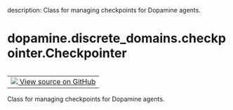 description: Class for managing checkpoints for Dopamine agents.

<div itemscope itemtype="http://developers.google.com/ReferenceObject">
<meta itemprop="name" content="dopamine.discrete_domains.checkpointer.Checkpointer" />
<meta itemprop="path" content="Stable" />
</div>

# dopamine.discrete_domains.checkpointer.Checkpointer

<!-- Insert buttons and diff -->

<table class="tfo-notebook-buttons tfo-api nocontent" align="left">
<td>
  <a target="_blank" href="https://github.com/google/dopamine/tree/master/dopamine/discrete_domains/checkpointer.py">
    <img src="https://www.tensorflow.org/images/GitHub-Mark-32px.png" />
    View source on GitHub
  </a>
</td>
</table>

Class for managing checkpoints for Dopamine agents.

<!-- Placeholder for "Used in" -->
